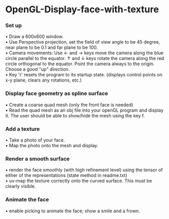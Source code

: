 # OpenGL-Display-face-with-texture

### Set up  
•	 Draw a 600x600 window.  
•	 Use Perspective projection, set the field of view angle to be 45 degree, near plane to be 0.1 and far plane to be 100.  
•	 Camera movements: Use ← and → keys move the camera along the blue circle parallel to the equator. ↑ and ↓ keys rotate the camera along the red circle orthogonal to the equator. Point the camera always to the origin. Choose a good "up" direction.  
•	 Key 'r' resets the program to its startup state. (displays control points on x-y plane, clears any rotations, etc.)  
### Display face geometry as spline surface  
•	 Create a coarse quad mesh (only the front face is needed)  
•	 Read the quad mesh as an obj file into your openGL program and display it. The user should be able to show/hide the mesh using the key f.  
### Add a texture  
•	 Take a photo of your face.  
•	 Map the photo onto the mesh and display.  
### Render a smooth surface  
•	 render the face smoothly (with high refinement level) using the tensor of either of the representations (state method in readme.txt)  
•	 uv-map the texture correctly onto the curved surface. This must be clearly visible.  
### Animate the face  
•	 enable picking to animate the face; show a smile and a frown.  
